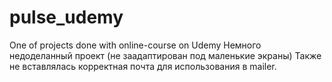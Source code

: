 # pulse_udemy
One of projects done with online-course on Udemy
Немного недоделанный проект (не заадаптирован под маленькие экраны)
Также не вставлялась корректная почта для использования в mailer.
